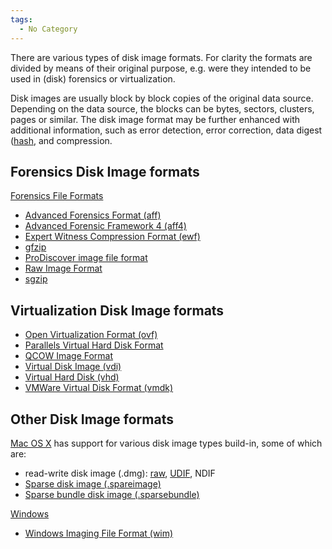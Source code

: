```yaml
---
tags:
  - No Category
---
```

There are various types of disk image formats. For clarity the formats
are divided by means of their original purpose, e.g. were they intended
to be used in (disk) forensics or virtualization.

Disk images are usually block by block copies of the original data
source. Depending on the data source, the blocks can be bytes, sectors,
clusters, pages or similar. The disk image format may be further
enhanced with additional information, such as error detection, error
correction, data digest ([hash](hash.md), and compression.

## Forensics Disk Image formats

[Forensics File Formats](:category:forensics_file_formats.md)

- [Advanced Forensics Format (aff)](aff.md)
- [Advanced Forensic Framework 4 (aff4)](aff4.md)
- [Expert Witness Compression Format
  (ewf)](encase_image_file_format.md)
- [gfzip](gfzip.md)
- [ProDiscover image file
  format](prodiscover_image_file_format.md)
- [Raw Image Format](raw_image_format.md)
- [sgzip](sgzip.md)

## Virtualization Disk Image formats

- [Open Virtualization Format
  (ovf)](open_virtualization_format_(ovf).md)
- [Parallels Virtual Hard Disk
  Format](parallels_virtual_hard_disk_format.md)
- [QCOW Image Format](qcow_image_format.md)
- [Virtual Disk Image (vdi)](virtual_disk_image_(vdi).md)
- [Virtual Hard Disk (vhd)](virtual_hard_disk_(vhd).md)
- [VMWare Virtual Disk Format
  (vmdk)](vmware_virtual_disk_format_(vmdk).md)

## Other Disk Image formats

[Mac OS X](mac_os_x.md) has support for various disk image types
build-in, some of which are:

- read-write disk image (.dmg): [raw](raw_image_format.md),
  [UDIF](http://newosxbook.com/DMG.html), NDIF
- [Sparse disk image (.spareimage)](sparse_image_format.md)
- [Sparse bundle disk image
  (.sparsebundle)](sparse_bundle_image_format.md)

[Windows](windows.md)

- [Windows Imaging File Format
  (wim)](windows_imaging_file_format_(wim).md)